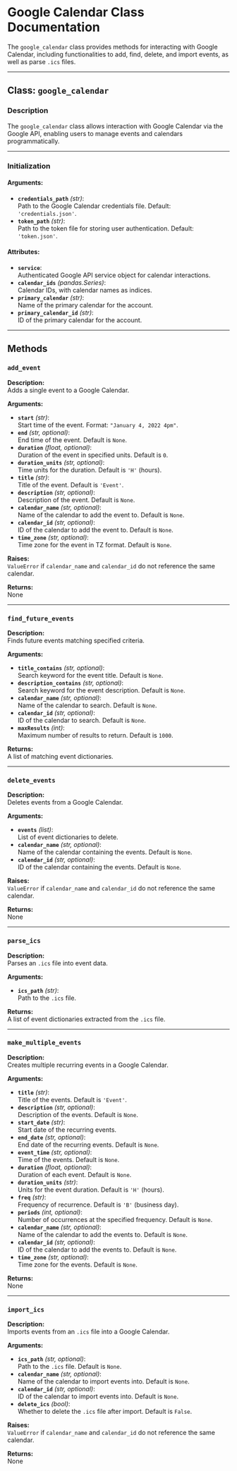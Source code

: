 # Google Calendar Class Documentation

The `google_calendar` class provides methods for interacting with Google Calendar, including functionalities to add, find, delete, and import events, as well as parse `.ics` files.

---

## Class: `google_calendar`

### Description
The `google_calendar` class allows interaction with Google Calendar via the Google API, enabling users to manage events and calendars programmatically.

---

### Initialization

#### Arguments:
- **`credentials_path`** *(str)*:  
  Path to the Google Calendar credentials file. Default: `'credentials.json'`.
- **`token_path`** *(str)*:  
  Path to the token file for storing user authentication. Default: `'token.json'`.

#### Attributes:
- **`service`**:  
  Authenticated Google API service object for calendar interactions.
- **`calendar_ids`** *(pandas.Series)*:  
  Calendar IDs, with calendar names as indices.
- **`primary_calendar`** *(str)*:  
  Name of the primary calendar for the account.
- **`primary_calendar_id`** *(str)*:  
  ID of the primary calendar for the account.

---

## Methods

### `add_event`

**Description:**  
Adds a single event to a Google Calendar.

**Arguments:**
- **`start`** *(str)*:  
  Start time of the event. Format: `"January 4, 2022 4pm"`.
- **`end`** *(str, optional)*:  
  End time of the event. Default is `None`.
- **`duration`** *(float, optional)*:  
  Duration of the event in specified units. Default is `0`.
- **`duration_units`** *(str, optional)*:  
  Time units for the duration. Default is `'H'` (hours).
- **`title`** *(str)*:  
  Title of the event. Default is `'Event'`.
- **`description`** *(str, optional)*:  
  Description of the event. Default is `None`.
- **`calendar_name`** *(str, optional)*:  
  Name of the calendar to add the event to. Default is `None`.
- **`calendar_id`** *(str, optional)*:  
  ID of the calendar to add the event to. Default is `None`.
- **`time_zone`** *(str, optional)*:  
  Time zone for the event in TZ format. Default is `None`.

**Raises:**  
`ValueError` if `calendar_name` and `calendar_id` do not reference the same calendar.

**Returns:**  
None

---

### `find_future_events`

**Description:**  
Finds future events matching specified criteria.

**Arguments:**
- **`title_contains`** *(str, optional)*:  
  Search keyword for the event title. Default is `None`.
- **`description_contains`** *(str, optional)*:  
  Search keyword for the event description. Default is `None`.
- **`calendar_name`** *(str, optional)*:  
  Name of the calendar to search. Default is `None`.
- **`calendar_id`** *(str, optional)*:  
  ID of the calendar to search. Default is `None`.
- **`maxResults`** *(int)*:  
  Maximum number of results to return. Default is `1000`.

**Returns:**  
A list of matching event dictionaries.

---

### `delete_events`

**Description:**  
Deletes events from a Google Calendar.

**Arguments:**
- **`events`** *(list)*:  
  List of event dictionaries to delete.
- **`calendar_name`** *(str, optional)*:  
  Name of the calendar containing the events. Default is `None`.
- **`calendar_id`** *(str, optional)*:  
  ID of the calendar containing the events. Default is `None`.

**Raises:**  
`ValueError` if `calendar_name` and `calendar_id` do not reference the same calendar.

**Returns:**  
None

---

### `parse_ics`

**Description:**  
Parses an `.ics` file into event data.

**Arguments:**
- **`ics_path`** *(str)*:  
  Path to the `.ics` file.

**Returns:**  
A list of event dictionaries extracted from the `.ics` file.

---

### `make_multiple_events`

**Description:**  
Creates multiple recurring events in a Google Calendar.

**Arguments:**
- **`title`** *(str)*:  
  Title of the events. Default is `'Event'`.
- **`description`** *(str, optional)*:  
  Description of the events. Default is `None`.
- **`start_date`** *(str)*:  
  Start date of the recurring events.
- **`end_date`** *(str, optional)*:  
  End date of the recurring events. Default is `None`.
- **`event_time`** *(str, optional)*:  
  Time of the events. Default is `None`.
- **`duration`** *(float, optional)*:  
  Duration of each event. Default is `None`.
- **`duration_units`** *(str)*:  
  Units for the event duration. Default is `'H'` (hours).
- **`freq`** *(str)*:  
  Frequency of recurrence. Default is `'B'` (business day).
- **`periods`** *(int, optional)*:  
  Number of occurrences at the specified frequency. Default is `None`.
- **`calendar_name`** *(str, optional)*:  
  Name of the calendar to add the events to. Default is `None`.
- **`calendar_id`** *(str, optional)*:  
  ID of the calendar to add the events to. Default is `None`.
- **`time_zone`** *(str, optional)*:  
  Time zone for the events. Default is `None`.

**Returns:**  
None

---

### `import_ics`

**Description:**  
Imports events from an `.ics` file into a Google Calendar.

**Arguments:**
- **`ics_path`** *(str, optional)*:  
  Path to the `.ics` file. Default is `None`.
- **`calendar_name`** *(str, optional)*:  
  Name of the calendar to import events into. Default is `None`.
- **`calendar_id`** *(str, optional)*:  
  ID of the calendar to import events into. Default is `None`.
- **`delete_ics`** *(bool)*:  
  Whether to delete the `.ics` file after import. Default is `False`.

**Raises:**  
`ValueError` if `calendar_name` and `calendar_id` do not reference the same calendar.

**Returns:**  
None
